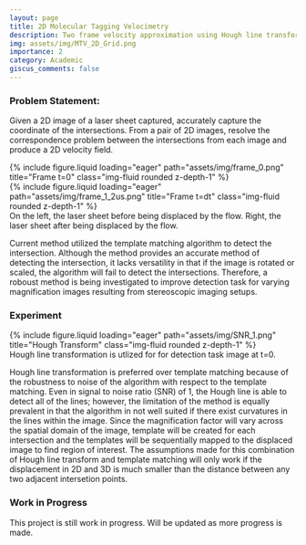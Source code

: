 ```yaml
---
layout: page
title: 2D Molecular Tagging Velocimetry
description: Two frame velocity approximation using Hough line transform and template matching algorithms
img: assets/img/MTV_2D_Grid.png
importance: 2
category: Academic
giscus_comments: false
---
```


### Problem Statement:
Given a 2D image of a laser sheet captured, accurately capture the coordinate of the intersections. From a pair of
2D images, resolve the correspondence problem between the intersections from each image and produce a 2D velocity
field.

<div class="row">
    <div class="col-sm mt-3 mt-md-0">
        {% include figure.liquid loading="eager" path="assets/img/frame_0.png" title="Frame t=0" class="img-fluid rounded z-depth-1" %}
    </div>
    <div class="col-sm mt-3 mt-md-0">
        {% include figure.liquid loading="eager" path="assets/img/frame_1_2us.png" title="Frame t=dt" class="img-fluid rounded z-depth-1" %}
    </div>
</div>
<div class="caption">
    On the left, the laser sheet before being displaced by the flow. Right, the laser sheet after being displaced by the flow.
</div>

Current method utilized the template matching algorithm to detect the intersection. Although the method provides an accurate method
of detecting the intersection, it lacks versatility in that if the image is rotated or scaled, the algorithm will fail to detect
the intersections. Therefore, a roboust method is being investigated to improve detection task for varying magnification images
resulting from stereoscopic imaging setups.

### Experiment

<div class="row">
    <div class="col-sm mt-3 mt-md-0">
        {% include figure.liquid loading="eager" path="assets/img/SNR_1.png" title="Hough Transform" class="img-fluid rounded z-depth-1" %}
    </div>
</div>
<div class="caption">
    Hough line transformation is utlized for for detection task image at t=0.
</div>

Hough line transformation is preferred over template matching because of the robustness to noise of the algorithm with respect to
the template matching. Even in signal to noise ratio (SNR) of 1, the Hough line is able to detect all of the lines; however, the
limitation of the method is equally prevalent in that the algorithm in not well suited if there exist curvatures in the lines within
the image. Since the magnification factor will vary across the spatial domain of the image, template will be created for each intersection and the templates will be sequentially mapped to the displaced image to find region of interest. The assumptions made for this combination of Hough line transform and template matching will only work if the displacement in 2D and 3D is much smaller than the distance between any two adjacent intersetion points. 

### Work in Progress

This project is still work in progress. Will be updated as more progress is made.
